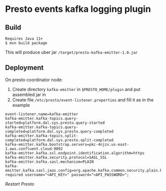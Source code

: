 # Presto events kafka logging plugin

## Build

```
Requires Java 11+
$ mvn build package
```
This will produce uber jar `/target/presto-kafka-emitter-1.0.jar`

## Deployment

On presto coordinator node:

1. Create directory `kafka-emitter` in `$PRESTO_HOME/plugin` and put assembled jar in
2. Create file `/etc/presto/event-listener.properties` and fill it as in the example
```
event-listener.name=kafka-emitter
kafka-emitter.kafka-topics.query-started=platform.dal.sys.presto.query-started
kafka-emitter.kafka-topics.query-completed=platform.dal.sys.presto.query-completed
kafka-emitter.kafka-topics.split-completed=platform.dal.sys.presto.split-completed
kafka-emitter.kafka.bootstrap.servers=pkc-4njzv.us-east-1.aws.confluent.cloud:9092
kafka-emitter.kafka.ssl.endpoint.identification.algorithm=https
kafka-emitter.kafka.security.protocol=SASL_SSL
kafka-emitter.kafka.sasl.mechanism=PLAIN
kafka-emitter.kafka.sasl.jaas.config=org.apache.kafka.common.security.plain.PlainLoginModule required username="<API_KEY>" password="<API_PASSWORD>";
```

*Restart Presto*
